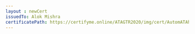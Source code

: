```yaml
--- 
layout : newCert 
issuedTo: Alok Mishra 
certificatePath: https://certifyme.online/ATAGTR2020/img/cert/AutomATAhon/AlokMishra_9ee28.png
--- 
```

